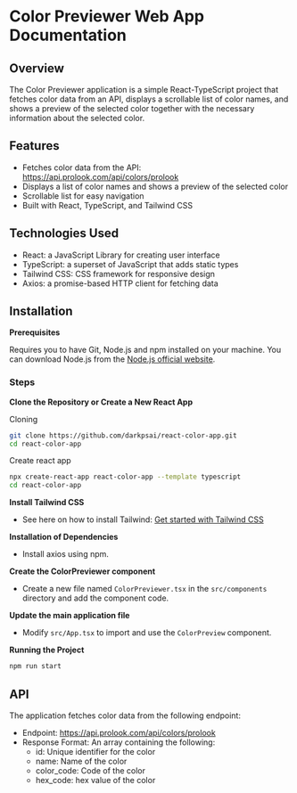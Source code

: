 # Color Previewer Web App Documentation

## Overview

The Color Previewer application is a simple React-TypeScript project that fetches color data from an API, displays a scrollable list of color names, and shows a preview of the selected color together with the necessary information about the selected color.

## Features
- Fetches color data from the API: https://api.prolook.com/api/colors/prolook
- Displays a list of color names and shows a preview of the selected color
- Scrollable list for easy navigation
- Built with React, TypeScript, and Tailwind CSS

## Technologies Used
- React: a JavaScript Library for creating user interface
- TypeScript: a superset of JavaScript that adds static types
- Tailwind CSS: CSS framework for responsive design
- Axios: a promise-based HTTP client for fetching data

## Installation

**Prerequisites**

Requires you to have Git, Node.js and npm installed on your machine. You can download Node.js from the [Node.js official website](https://nodejs.org/en).

### Steps

**Clone the Repository or Create a New React App**

Cloning

```bash
git clone https://github.com/darkpsai/react-color-app.git
cd react-color-app
```
Create react app

```bash
npx create-react-app react-color-app --template typescript
cd react-color-app
```
**Install Tailwind CSS**

- See here on how to install Tailwind: [Get started with Tailwind CSS](https://tailwindcss.com/docs/installation)

**Installation of Dependencies**

- Install axios using npm.

**Create the ColorPreviewer component**

- Create a new file named <code>ColorPreviewer.tsx</code> in the <code>src/components</code> directory and add the component code.

**Update the main application file**

- Modify <code>src/App.tsx</code> to import and use the <code>ColorPreview</code> component.

**Running the Project**

```bash
npm run start
```

## API

The application fetches color data from the following endpoint:

- Endpoint: https://api.prolook.com/api/colors/prolook
- Response Format: An array containing the following:
  - id: Unique identifier for the color
  - name: Name of the color
  - color_code: Code of the color
  - hex_code: hex value of the color